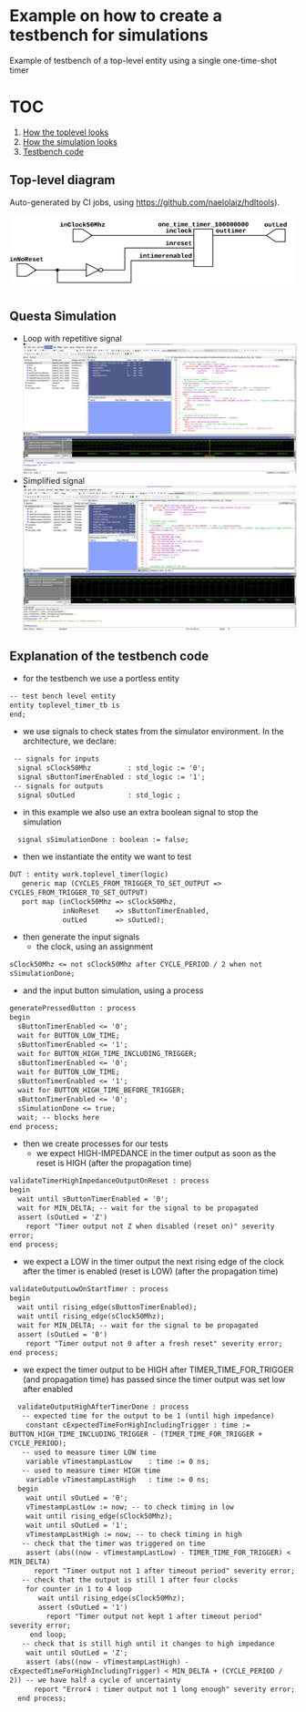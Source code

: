 #  Example on how to create a testbench for simulations
Example of testbench of a top-level entity using a single one-time-shot timer
# TOC
1. [How the toplevel looks](#toplevel-diagram) 
2. [How the simulation looks](#questa-simulation)
3. [Testbench code](#explanation-of-the-testbench-code)
## Top-level diagram
Auto-generated by CI jobs, using https://github.com/naelolaiz/hdltools).

![top-level timer diagram](doc/toplevel_timer.svg)

 ## Questa Simulation
 * Loop with repetitive signal
  ![Questa simulation](doc/Screenshot_simulation.png)
 * Simplified signal
  ![Questa simulation](doc/Screenshot_simulation_simplified_signal.png)
## Explanation of the testbench code
 * for the testbench we use a portless entity 
```
-- test bench level entity
entity toplevel_timer_tb is
end;
```
 * we use signals to check states from the simulator environment. In the architecture, we declare:
``` 
 -- signals for inputs
  signal sClock50Mhz         : std_logic := '0';
  signal sButtonTimerEnabled : std_logic := '1';
 -- signals for outputs
  signal sOutLed             : std_logic ; 
```
 * in this example we also use an extra boolean signal to stop the simulation
```
  signal sSimulationDone : boolean := false;
```
* then we instantiate the entity we want to test
```
DUT : entity work.toplevel_timer(logic)
   generic map (CYCLES_FROM_TRIGGER_TO_SET_OUTPUT => CYCLES_FROM_TRIGGER_TO_SET_OUTPUT)
   port map (inClock50Mhz => sClock50Mhz,
             inNoReset    => sButtonTimerEnabled, 
             outLed       => sOutLed);
```
* then generate the input signals
  * the clock, using an assignment
```
sClock50Mhz <= not sClock50Mhz after CYCLE_PERIOD / 2 when not sSimulationDone;
``` 
  * and the input button simulation, using a process
```
generatePressedButton : process 
begin
  sButtonTimerEnabled <= '0';
  wait for BUTTON_LOW_TIME;
  sButtonTimerEnabled <= '1';
  wait for BUTTON_HIGH_TIME_INCLUDING_TRIGGER;
  sButtonTimerEnabled <= '0';
  wait for BUTTON_LOW_TIME;
  sButtonTimerEnabled <= '1';
  wait for BUTTON_HIGH_TIME_BEFORE_TRIGGER;
  sButtonTimerEnabled <= '0';
  sSimulationDone <= true;
  wait; -- blocks here
end process;
```
 * then we create processes for our tests
   * we expect HIGH-IMPEDANCE in the timer output as soon as the reset is HIGH (after the propagation time)
```
validateTimerHighImpedanceOutputOnReset : process 
begin
  wait until sButtonTimerEnabled = '0';
  wait for MIN_DELTA; -- wait for the signal to be propagated
  assert (sOutLed = 'Z')
    report "Timer output not Z when disabled (reset on)" severity error;
end process;
```
   * we expect a LOW in the timer output the next rising edge of the clock after the timer is enabled (reset is LOW) (after the propagation time)
```
validateOutputLowOnStartTimer : process 
begin
  wait until rising_edge(sButtonTimerEnabled);
  wait until rising_edge(sClock50Mhz);
  wait for MIN_DELTA; -- wait for the signal to be propagated
  assert (sOutLed = '0')
    report "Timer output not 0 after a fresh reset" severity error;
end process;
```
   * we expect the timer output to be HIGH after TIMER_TIME_FOR_TRIGGER (and propagation time) has passed since the timer output was set low after enabled
```
  validateOutputHighAfterTimerDone : process
   -- expected time for the output to be 1 (until high impedance)
    constant cExpectedTimeForHighIncludingTrigger : time := BUTTON_HIGH_TIME_INCLUDING_TRIGGER - (TIMER_TIME_FOR_TRIGGER + CYCLE_PERIOD);
   -- used to measure timer LOW time
    variable vTimestampLastLow    : time := 0 ns;
   -- used to measure timer HIGH time
    variable vTimestampLastHigh   : time := 0 ns;
  begin
    wait until sOutLed = '0';
    vTimestampLastLow := now; -- to check timing in low
    wait until rising_edge(sClock50Mhz);
    wait until sOutLed = '1';
    vTimestampLastHigh := now; -- to check timing in high
   -- check that the timer was triggered on time
    assert (abs((now - vTimestampLastLow) - TIMER_TIME_FOR_TRIGGER) < MIN_DELTA)
      report "Timer output not 1 after timeout period" severity error;
   -- check that the output is still 1 after four clocks
    for counter in 1 to 4 loop
       wait until rising_edge(sClock50Mhz);
       assert (sOutLed = '1')
         report "Timer output not kept 1 after timeout period" severity error;
     end loop;
   -- check that is still high until it changes to high impedance
    wait until sOutLed = 'Z';
    assert (abs((now - vTimestampLastHigh) - cExpectedTimeForHighIncludingTrigger) < MIN_DELTA + (CYCLE_PERIOD / 2)) -- we have half a cycle of uncertainty
      report "Error4 : timer output not 1 long enough" severity error;
  end process;
 ```
